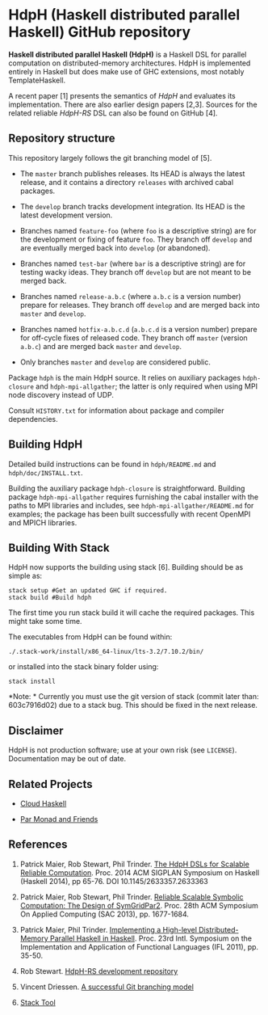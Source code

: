 HdpH (Haskell distributed parallel Haskell) GitHub repository
=============================================================

**Haskell distributed parallel Haskell (HdpH)** is a Haskell DSL for
parallel computation on distributed-memory architectures. HdpH is
implemented entirely in Haskell but does make use of GHC extensions,
most notably TemplateHaskell.

A recent paper [1] presents the semantics of *HdpH* and evaluates its
implementation. There are also earlier design papers [2,3]. Sources for
the related reliable *HdpH-RS* DSL can also be found on GitHub [4].


Repository structure
--------------------

This repository largely follows the git branching model of [5].

* The `master` branch publishes releases. Its HEAD is always the
  latest release, and it contains a directory `releases` with archived
  cabal packages.

* The `develop` branch tracks development integration. Its HEAD is the
  latest development version.

* Branches named `feature-foo` (where `foo` is a descriptive string)
  are for the development or fixing of feature `foo`. They branch off
  `develop` and are eventually merged back into `develop` (or
  abandoned).

* Branches named `test-bar` (where `bar` is a descriptive string)
  are for testing wacky ideas. They branch off `develop` but are not
  meant to be merged back.

* Branches named `release-a.b.c` (where `a.b.c` is a version number)
  prepare for releases. They branch off `develop` and are merged back
  into `master` and `develop`.

* Branches named `hotfix-a.b.c.d` (`a.b.c.d` is a version number)
  prepare for off-cycle fixes of released code. They branch off `master`
  (version `a.b.c`) and are merged back `master` and `develop`.

* Only branches `master` and `develop` are considered public.


Package `hdph` is the main HdpH source.  It relies on auxiliary
packages `hdph-closure` and `hdph-mpi-allgather`; the latter is
only required when using MPI node discovery instead of UDP.

Consult `HISTORY.txt` for information about package and compiler
dependencies.


Building HdpH
-------------

Detailed build instructions can be found in `hdph/README.md` and
`hdph/doc/INSTALL.txt`.

Building the auxiliary package `hdph-closure` is straightforward.
Building package `hdph-mpi-allgather` requires furnishing the cabal
installer with the paths to MPI libraries and includes, see
`hdph-mpi-allgather/README.md` for examples; the package has been
built successfully with recent OpenMPI and MPICH libraries.

Building With Stack
-------------------

HdpH now supports the building using stack [6]. Building should be as simple as:

```
stack setup #Get an updated GHC if required.
stack build #Build hdph
```

The first time you run stack build it will cache the required
packages. This might take some time.

The executables from HdpH can be found within:

```
./.stack-work/install/x86_64-linux/lts-3.2/7.10.2/bin/
```

or installed into the stack binary folder using:

```
stack install
```

*Note: * Currently you must use the git version of stack (commit later
 than: 603c7916d02) due to a stack bug. This should be fixed in the
 next release.

Disclaimer
----------

HdpH is not production software; use at your own risk (see `LICENSE`).
Documentation may be out of date.


Related Projects
----------------

* [Cloud Haskell](http://haskell-distributed.github.io)

* [Par Monad and Friends](https://github.com/simonmar/monad-par)


References
----------

1.  Patrick Maier, Rob Stewart, Phil Trinder.
    [The HdpH DSLs for Scalable Reliable Computation](http://www.dcs.gla.ac.uk/~pmaier/#pubs).
    Proc. 2014 ACM SIGPLAN Symposium on Haskell (Haskell 2014), pp 65-76.
    DOI 10.1145/2633357.2633363

2.  Patrick Maier, Rob Stewart, Phil Trinder.
    [Reliable Scalable Symbolic Computation: The Design of SymGridPar2](http://www.dcs.gla.ac.uk/~pmaier/papers/Maier_Stewart_Trinder_SAC2013.pdf).
    Proc. 28th ACM Symposium On Applied Computing (SAC 2013), pp. 1677-1684.

3.  Patrick Maier, Phil Trinder.
    [Implementing a High-level Distributed-Memory Parallel Haskell in Haskell](http://www.macs.hw.ac.uk/~pm175/papers/Maier_Trinder_IFL2011_XT.pdf).
    Proc. 23rd Intl. Symposium on the Implementation and Application of
    Functional Languages (IFL 2011), pp. 35-50.

4.  Rob Stewart.
    [HdpH-RS development repository](https://github.com/robstewart57/hdph-rs)

5.  Vincent Driessen.
    [A successful Git branching model](http://nvie.com/posts/a-successful-git-branching-model/)

6.  [Stack Tool](https://github.com/commercialhaskell/stack)
